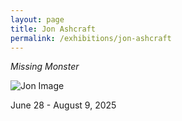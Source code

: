 ```yaml
---
layout: page
title: Jon Ashcraft
permalink: /exhibitions/jon-ashcraft
---
```

 *Missing Monster*

![Jon Image](/images/jon/Jon.jpg)

June 28 - August 9, 2025
